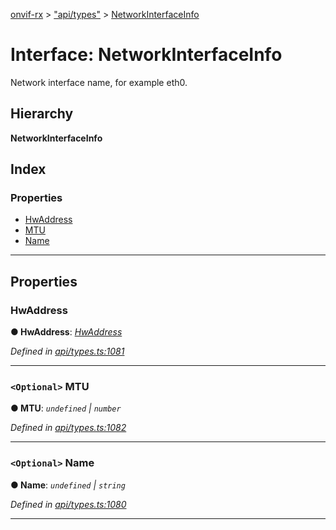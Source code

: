 [onvif-rx](../README.md) > ["api/types"](../modules/_api_types_.md) > [NetworkInterfaceInfo](../interfaces/_api_types_.networkinterfaceinfo.md)

# Interface: NetworkInterfaceInfo

Network interface name, for example eth0.

## Hierarchy

**NetworkInterfaceInfo**

## Index

### Properties

* [HwAddress](_api_types_.networkinterfaceinfo.md#hwaddress)
* [MTU](_api_types_.networkinterfaceinfo.md#mtu)
* [Name](_api_types_.networkinterfaceinfo.md#name)

---

## Properties

<a id="hwaddress"></a>

###  HwAddress

**● HwAddress**: *[HwAddress](_api_types_.networkinterfaceinfo.md#hwaddress)*

*Defined in [api/types.ts:1081](https://github.com/patrickmichalina/onvif-rx/blob/034e4d6/src/api/types.ts#L1081)*

___
<a id="mtu"></a>

### `<Optional>` MTU

**● MTU**: *`undefined` \| `number`*

*Defined in [api/types.ts:1082](https://github.com/patrickmichalina/onvif-rx/blob/034e4d6/src/api/types.ts#L1082)*

___
<a id="name"></a>

### `<Optional>` Name

**● Name**: *`undefined` \| `string`*

*Defined in [api/types.ts:1080](https://github.com/patrickmichalina/onvif-rx/blob/034e4d6/src/api/types.ts#L1080)*

___


